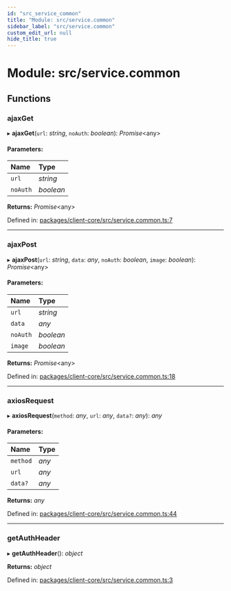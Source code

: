 ```yaml
---
id: "src_service_common"
title: "Module: src/service.common"
sidebar_label: "src/service.common"
custom_edit_url: null
hide_title: true
---
```


# Module: src/service.common

## Functions

### ajaxGet

▸ **ajaxGet**(`url`: *string*, `noAuth`: *boolean*): *Promise*<any\>

#### Parameters:

Name | Type |
:------ | :------ |
`url` | *string* |
`noAuth` | *boolean* |

**Returns:** *Promise*<any\>

Defined in: [packages/client-core/src/service.common.ts:7](https://github.com/xr3ngine/xr3ngine/blob/673ad6a5f/packages/client-core/src/service.common.ts#L7)

___

### ajaxPost

▸ **ajaxPost**(`url`: *string*, `data`: *any*, `noAuth`: *boolean*, `image`: *boolean*): *Promise*<any\>

#### Parameters:

Name | Type |
:------ | :------ |
`url` | *string* |
`data` | *any* |
`noAuth` | *boolean* |
`image` | *boolean* |

**Returns:** *Promise*<any\>

Defined in: [packages/client-core/src/service.common.ts:18](https://github.com/xr3ngine/xr3ngine/blob/673ad6a5f/packages/client-core/src/service.common.ts#L18)

___

### axiosRequest

▸ **axiosRequest**(`method`: *any*, `url`: *any*, `data?`: *any*): *any*

#### Parameters:

Name | Type |
:------ | :------ |
`method` | *any* |
`url` | *any* |
`data?` | *any* |

**Returns:** *any*

Defined in: [packages/client-core/src/service.common.ts:44](https://github.com/xr3ngine/xr3ngine/blob/673ad6a5f/packages/client-core/src/service.common.ts#L44)

___

### getAuthHeader

▸ **getAuthHeader**(): *object*

**Returns:** *object*

Defined in: [packages/client-core/src/service.common.ts:3](https://github.com/xr3ngine/xr3ngine/blob/673ad6a5f/packages/client-core/src/service.common.ts#L3)
